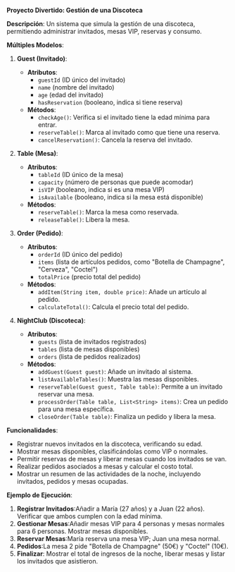 **Proyecto Divertido: Gestión de una Discoteca**

**Descripción**:
Un sistema que simula la gestión de una discoteca, permitiendo administrar invitados, mesas VIP, reservas y consumo.

**Múltiples Modelos**:

1. **Guest (Invitado)**:

   - **Atributos**:
     - `guestId` (ID único del invitado)
     - `name` (nombre del invitado)
     - `age` (edad del invitado)
     - `hasReservation` (booleano, indica si tiene reserva)
   - **Métodos**:
     - `checkAge()`: Verifica si el invitado tiene la edad mínima para entrar.
     - `reserveTable()`: Marca al invitado como que tiene una reserva.
     - `cancelReservation()`: Cancela la reserva del invitado.
2. **Table (Mesa)**:

   - **Atributos**:
     - `tableId` (ID único de la mesa)
     - `capacity` (número de personas que puede acomodar)
     - `isVIP` (booleano, indica si es una mesa VIP)
     - `isAvailable` (booleano, indica si la mesa está disponible)
   - **Métodos**:
     - `reserveTable()`: Marca la mesa como reservada.
     - `releaseTable()`: Libera la mesa.
3. **Order (Pedido)**:

   - **Atributos**:
     - `orderId` (ID único del pedido)
     - `items` (lista de artículos pedidos, como "Botella de Champagne", "Cerveza", "Coctel")
     - `totalPrice` (precio total del pedido)
   - **Métodos**:
     - `addItem(String item, double price)`: Añade un artículo al pedido.
     - `calculateTotal()`: Calcula el precio total del pedido.
4. **NightClub (Discoteca)**:

   - **Atributos**:
     - `guests` (lista de invitados registrados)
     - `tables` (lista de mesas disponibles)
     - `orders` (lista de pedidos realizados)
   - **Métodos**:
     - `addGuest(Guest guest)`: Añade un invitado al sistema.
     - `listAvailableTables()`: Muestra las mesas disponibles.
     - `reserveTable(Guest guest, Table table)`: Permite a un invitado reservar una mesa.
     - `processOrder(Table table, List<String> items)`: Crea un pedido para una mesa específica.
     - `closeOrder(Table table)`: Finaliza un pedido y libera la mesa.

**Funcionalidades**:

- Registrar nuevos invitados en la discoteca, verificando su edad.
- Mostrar mesas disponibles, clasificándolas como VIP o normales.
- Permitir reservas de mesas y liberar mesas cuando los invitados se van.
- Realizar pedidos asociados a mesas y calcular el costo total.
- Mostrar un resumen de las actividades de la noche, incluyendo invitados, pedidos y mesas ocupadas.

**Ejemplo de Ejecución**:

1. **Registrar Invitados**:Añadir a María (27 años) y a Juan (22 años). Verificar que ambos cumplen con la edad mínima.
2. **Gestionar Mesas**:Añadir mesas VIP para 4 personas y mesas normales para 6 personas. Mostrar mesas disponibles.
3. **Reservar Mesas**:María reserva una mesa VIP; Juan una mesa normal.
4. **Pedidos**:La mesa 2 pide "Botella de Champagne" (50€) y "Coctel" (10€).
5. **Finalizar**:
   Mostrar el total de ingresos de la noche, liberar mesas y listar los invitados que asistieron.
